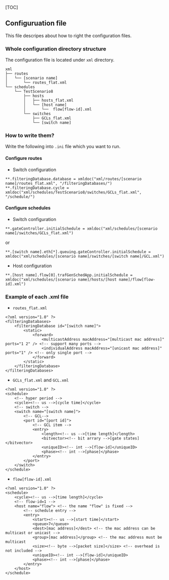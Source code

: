 [TOC]
## Configuruation file

This file descripes about how to right the configuration files.

### Whole configuration directory structure

The configuration file is located under `xml` directory.

```
xml
├── routes
│   └── [scenario name]
│       └── routes_flat.xml
└── schedules
    └── TestScenario8
        ├── hosts
        │   ├── hosts_flat.xml
        │   └── [host name]
        │       └──  flow[flow-id].xml
        └── switches
            ├── GCLs_flat.xml
            └── [switch name]

```

### How to write them?

Write the following into `.ini` file which you want to run.

#### Configure routes

+ Switch configuration

```
**.filteringDatabase.database = xmldoc("xml/routes/[scenario name]/routes_flat.xml", "/filteringDatabases/")
**.filteringDatabase.cycle = xmldoc("xml/schedules/TestScenario8/switches/GCLs_flat.xml", "/schedule/")
```

#### Configure schedules

+ Switch configuration

```
**.gateController.initialSchedule = xmldoc("xml/schedules/[scenario name]/switches/GCLs_flat.xml")
```

or

```
**.[switch name].eth[*].queuing.gateController.initialSchedule = xmldoc("xml/schedules/[scenario name]/switches/[switch name]/GCL.xml")
```

+ Host configuration

```
**.[host name].flow[0].trafGenSchedApp.initialSchedule = xmldoc("xml/schedules/[scenario name]/hosts/[host name]/flow[flow-id].xml")
```

### Example of each .xml file

+  `routes_flat.xml`

```
<?xml version="1.0" ?>
<filteringDatabases>
	<filteringDatabase id="[switch name]">
	    <static>
	        <forward>
	        	<multicastAddress macAddress="[multicast mac address]" ports="1 2" /> <!-- support many ports -->
	        	<individualAddress macAddress="[unicast mac address]" ports="1" /> <!-- only single port -->
	        </forward>
	    </static>
	</filteringDatabase>
</filteringDatabases>
```

+ `GCLs_flat.xml` and `GCL.xml`

```
<?xml version="1.0" ?>
<schedule>
	<!-- hyper period -->
	<cycle><!-- us -->[cycle time]</cycle>
	<!-- switch -->
	<switch name="[switch name]">
		<!-- GCL-->
		<port id="[port id]">
			<!-- GCL item -->
			<entry>
				<length><!-- us -->[time length]</length>
				<bitvector><!-- bit arrary -->[gate states]</bitvector>
				<uniqueID><!-- int -->[flow-id]</uniqueID>
				<phase><!-- int -->[phase]</phase>
			</entry>
		</port>
	</switch>
</schedule>

```

+ `flow[flow-id].xml`

```
<?xml version="1.0" ?>
<schedule>
	<cycle><!-- us -->[time length]</cycle>
	<!-- flow-id=1 -->
	<host name="flow"> <!-- the name "flow" is fixed -->
		<!-- schedule entry -->
		<entry>
			<start><!-- us -->[start time]</start>
			<queue>7</queue>
			<dest>[mac address]</dest> <!-- the mac address can be multicast or unicast -->
			<group>[mac address]</group> <!-- the mac address must be multicast 
			<size><!-- byte -->[packet size]</size> <!-- overhead is not included -->
			<uniqueID><!-- int -->[flow-id]</uniqueID>
			<phase><!-- int -->[phase]</phase>
		</entry>
	</host>
</schedule>
```